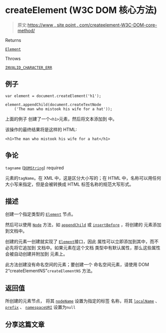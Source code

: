 # createElement (W3C DOM 核心方法)

> 原文:[https://www . site point . com/createelement-W3C-DOM-core-method/](https://www.sitepoint.com/createelement-w3c-dom-core-method/)

Returns

[`Element`](https://reference.sitepoint.com/javascript/Element)

Throws

[`INVALID_CHARACTER_ERR`](https://reference.sitepoint.com/javascript/DOMException#DOMException__INVALID_CHARACTER_ERR)

## 例子

```
var element = document.createElement('h1');

element.appendChild(document.createTextNode
    ('The man who mistook his wife for a hat'));
```

上面的例子
创建了一个`<h1>`元素，然后将文本添加到
中。

该操作的最终结果将是这样的 HTML:

```
<h1>The man who mistook his wife for a hat</h1>
```

## 争论

`tagname` ([`DOMString`](https://reference.sitepoint.com/javascript/domcore#domcore__DOMString))
required

元素的`tagName`。在 XML 中，这是区分大小写的；在 HTML 中，名称可以用任何
大小写来指定，但是会被转换成 HTML
标签名称的规范大写形式。

## 描述

创建一个指定类型的 [`Element`](https://reference.sitepoint.com/javascript/Element) 节点。

然后可以使用 [`Node`](https://reference.sitepoint.com/javascript/Node) 方法，如 [`appendChild`](https://reference.sitepoint.com/javascript/Node/appendChild) 或 [`insertBefore`](https://reference.sitepoint.com/javascript/Node/insertBefore) ，将创建的
元素添加到文档中。

创建的元素一创建就实现了
[`Element`](https://reference.sitepoint.com/javascript/Element)接口，因此
属性可以立即添加到其中，而不必先将它追加到
文档中。如果元素在这个文档
类型中有默认属性，那么这些属性会被自动创建并附加到
元素上。

此方法创建没有命名空间的元素；要创建一个
命名空间元素，请使用 DOM 2“createElementNS”`createElementNS`
方法。

## 返回值

所创建的元素节点，
将其 [`nodeName`](https://reference.sitepoint.com/javascript/Node/nodeName) 设置为指定的标签
名称，将其 [`localName`](https://reference.sitepoint.com/javascript/Node/localName) 、 [`prefix`](https://reference.sitepoint.com/javascript/Node/prefix) 、 [`namespaceURI`](https://reference.sitepoint.com/javascript/Node/namespaceURI)
设置为`null`

## 分享这篇文章